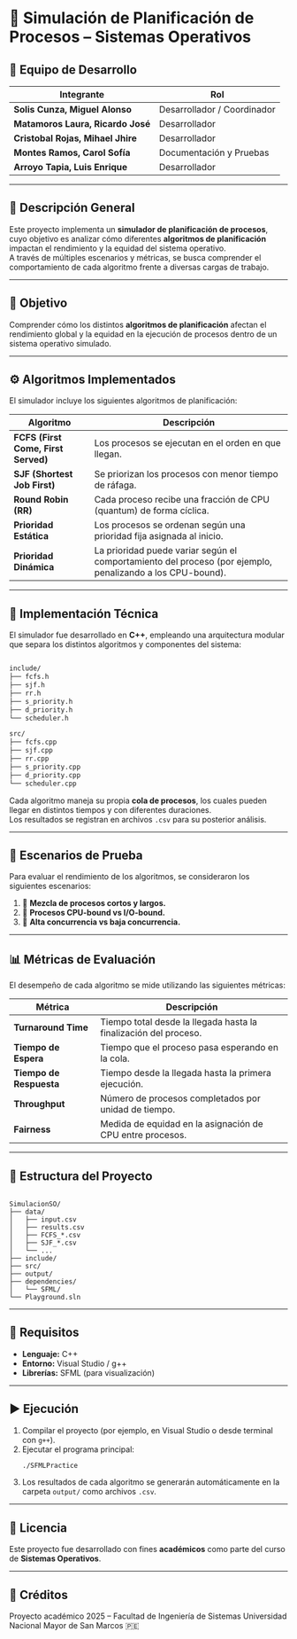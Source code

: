 # 🧠 Simulación de Planificación de Procesos – Sistemas Operativos

## 👥 Equipo de Desarrollo
| Integrante | Rol |
|-------------|-----|
| **Solis Cunza, Miguel Alonso** | Desarrollador / Coordinador |
| **Matamoros Laura, Ricardo José** | Desarrollador |
| **Cristobal Rojas, Mihael Jhire** | Desarrollador |
| **Montes Ramos, Carol Sofía** | Documentación y Pruebas |
| **Arroyo Tapia, Luis Enrique** | Desarrollador |

---

## 📘 Descripción General
Este proyecto implementa un **simulador de planificación de procesos**, cuyo objetivo es analizar cómo diferentes **algoritmos de planificación** impactan el rendimiento y la equidad del sistema operativo.  
A través de múltiples escenarios y métricas, se busca comprender el comportamiento de cada algoritmo frente a diversas cargas de trabajo.

---

## 🎯 Objetivo
Comprender cómo los distintos **algoritmos de planificación** afectan el rendimiento global y la equidad en la ejecución de procesos dentro de un sistema operativo simulado.

---

## ⚙️ Algoritmos Implementados
El simulador incluye los siguientes algoritmos de planificación:

| Algoritmo | Descripción |
|------------|-------------|
| **FCFS (First Come, First Served)** | Los procesos se ejecutan en el orden en que llegan. |
| **SJF (Shortest Job First)** | Se priorizan los procesos con menor tiempo de ráfaga. |
| **Round Robin (RR)** | Cada proceso recibe una fracción de CPU (quantum) de forma cíclica. |
| **Prioridad Estática** | Los procesos se ordenan según una prioridad fija asignada al inicio. |
| **Prioridad Dinámica** | La prioridad puede variar según el comportamiento del proceso (por ejemplo, penalizando a los CPU-bound). |

---

## 🧩 Implementación Técnica
El simulador fue desarrollado en **C++**, empleando una arquitectura modular que separa los distintos algoritmos y componentes del sistema:

```markdown

include/
├── fcfs.h
├── sjf.h
├── rr.h
├── s_priority.h
├── d_priority.h
└── scheduler.h

src/
├── fcfs.cpp
├── sjf.cpp
├── rr.cpp
├── s_priority.cpp
├── d_priority.cpp
└── scheduler.cpp

```

Cada algoritmo maneja su propia **cola de procesos**, los cuales pueden llegar en distintos tiempos y con diferentes duraciones.  
Los resultados se registran en archivos `.csv` para su posterior análisis.

---

## 🧪 Escenarios de Prueba
Para evaluar el rendimiento de los algoritmos, se consideraron los siguientes escenarios:

1. 🔹 **Mezcla de procesos cortos y largos.**  
2. 🔹 **Procesos CPU-bound vs I/O-bound.**  
3. 🔹 **Alta concurrencia vs baja concurrencia.**

---

## 📊 Métricas de Evaluación
El desempeño de cada algoritmo se mide utilizando las siguientes métricas:

| Métrica | Descripción |
|----------|--------------|
| **Turnaround Time** | Tiempo total desde la llegada hasta la finalización del proceso. |
| **Tiempo de Espera** | Tiempo que el proceso pasa esperando en la cola. |
| **Tiempo de Respuesta** | Tiempo desde la llegada hasta la primera ejecución. |
| **Throughput** | Número de procesos completados por unidad de tiempo. |
| **Fairness** | Medida de equidad en la asignación de CPU entre procesos. |

---

## 📁 Estructura del Proyecto
```

SimulacionSO/
├── data/
│   ├── input.csv
│   ├── results.csv
│   ├── FCFS_*.csv
│   ├── SJF_*.csv
│   └── ...
├── include/
├── src/
├── output/
├── dependencies/
│   └── SFML/
└── Playground.sln

````

---

## 🧠 Requisitos
- **Lenguaje:** C++
- **Entorno:** Visual Studio / g++  
- **Librerías:** SFML (para visualización)

---

## ▶️ Ejecución
1. Compilar el proyecto (por ejemplo, en Visual Studio o desde terminal con `g++`).
2. Ejecutar el programa principal:
   ```bash
   ./SFMLPractice

3. Los resultados de cada algoritmo se generarán automáticamente en la carpeta `output/` como archivos `.csv`.

---

## 🧾 Licencia

Este proyecto fue desarrollado con fines **académicos** como parte del curso de **Sistemas Operativos**.

---

## 🌟 Créditos

Proyecto académico 2025 – Facultad de Ingeniería de Sistemas
Universidad Nacional Mayor de San Marcos 🇵🇪